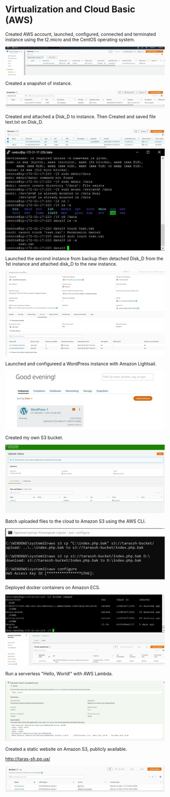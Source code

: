 # Virtualization and Cloud Basic (AWS)

Created AWS account, launched, configured, connected and terminated instance using the t2.micro and the CentOS operating system.


<img src="./images/instance.jpg">

Created a snapshot of instance.

<img src="./images/snapshot.jpg">

Created and attached a Disk_D to instance. Then Created and saved file text.txt on Disk_D.


<img src="./images/dir2.jpg">

<br>
<img src="./images/dirr.jpg">

Launched the second instance from backup then detached Disk_D from the 1st instance and attached disk_D to the new instance.

<img src="./images/snapdir.jpg">

Launched and configureed a WordPress instance with Amazon Lightsail.

<img src="./images/lightsail.jpg">

Created my own S3 bucket.

<img src="./images/bucket.jpg">

Batch uploaded files to the cloud to Amazon S3 using the AWS CLI.

<img src="./images/bucket_cmd.jpg">

Deployed docker containers on Amazon ECS.

<img src="./images/dock_cmd.jpg">
<img src="./images/dock_aws.jpg">

Run a serverless "Hello, World!" with AWS Lambda.

<img src="./images/lambda_aws.jpg">

Created a static website on Amazon S3, publicly available.

http://taras-sh.pp.ua/

<img src="./images/route.jpg">
